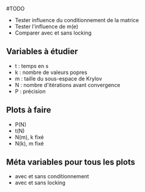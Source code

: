 #TODO

- Tester influence du conditionnement de la matrice
- Tester l'influence de m(e)
- Comparer avec et sans locking


## Variables à étudier

- t : temps en s
- k : nombre de valeurs popres
- m : taille du sous-espace de Krylov
- N : nombre d'itérations avant convergence
- P : précision

## Plots à faire

- P(N)
- t(N)
- N(m), k fixé
- N(k), m fixé

## Méta variables pour tous les plots

- avec et sans conditionnement
- avec et sans locking